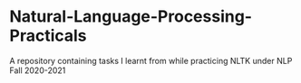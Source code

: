 # Natural-Language-Processing-Practicals
A repository containing tasks I learnt from while practicing NLTK under NLP Fall 2020-2021
